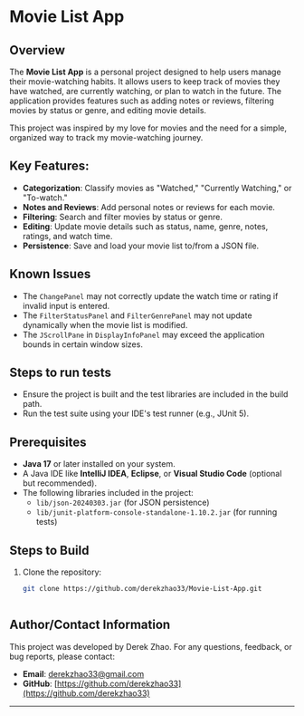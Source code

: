 # Movie List App

## Overview
The **Movie List App** is a personal project designed to help users manage their movie-watching habits. It allows users to keep track of movies they have watched, are currently watching, or plan to watch in the future. The application provides features such as adding notes or reviews, filtering movies by status or genre, and editing movie details. 

This project was inspired by my love for movies and the need for a simple, organized way to track my movie-watching journey. 

## Key Features:
- **Categorization**: Classify movies as "Watched," "Currently Watching," or "To-watch."
- **Notes and Reviews**: Add personal notes or reviews for each movie.
- **Filtering**: Search and filter movies by status or genre.
- **Editing**: Update movie details such as status, name, genre, notes, ratings, and watch time.
- **Persistence**: Save and load your movie list to/from a JSON file.

## Known Issues
- The `ChangePanel` may not correctly update the watch time or rating if invalid input is entered.
- The `FilterStatusPanel` and `FilterGenrePanel` may not update dynamically when the movie list is modified.
- The `JScrollPane` in `DisplayInfoPanel` may exceed the application bounds in certain window sizes.

## Steps to run tests
- Ensure the project is built and the test libraries are included in the build path.
- Run the test suite using your IDE's test runner (e.g., JUnit 5).

## Prerequisites
- **Java 17** or later installed on your system.
- A Java IDE like **IntelliJ IDEA**, **Eclipse**, or **Visual Studio Code** (optional but recommended).
- The following libraries included in the project:
  - `lib/json-20240303.jar` (for JSON persistence)
  - `lib/junit-platform-console-standalone-1.10.2.jar` (for running tests)

## Steps to Build
1. Clone the repository:
   ```bash
   git clone https://github.com/derekzhao33/Movie-List-App.git



## Author/Contact Information
This project was developed by Derek Zhao. For any questions, feedback, or bug reports, please contact:
- **Email**: derekzhao33@gmail.com
- **GitHub**: [https://github.com/derekzhao33](https://github.com/derekzhao33)

---
